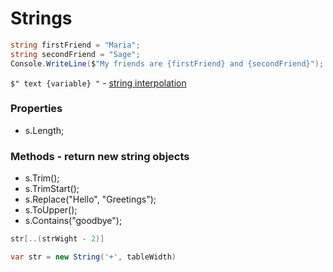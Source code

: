 # Strings
```C#
string firstFriend = "Maria";
string secondFriend = "Sage";
Console.WriteLine($"My friends are {firstFriend} and {secondFriend}");
```
`$" text {variable} "` - [string interpolation](https://docs.microsoft.com/en-us/dotnet/csharp/language-reference/tokens/interpolated)

### Properties
* s.Length;

### Methods - return new string objects
* s.Trim();
* s.TrimStart();
* s.Replace("Hello", "Greetings");
* s.ToUpper();
* s.Contains("goodbye");


```C#
str[..(strWight - 2)]
```
```C#
var str = new String('+', tableWidth)
```
```C#
```
```C#
```
